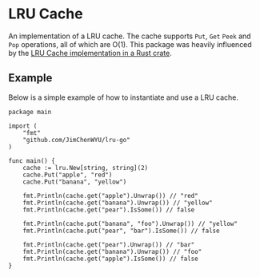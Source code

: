 # LRU Cache

An implementation of a LRU cache. The cache supports `Put`, `Get` `Peek` and `Pop` operations,
all of which are O(1). This package was heavily influenced by the [LRU Cache implementation in a Rust crate].

## Example

Below is a simple example of how to instantiate and use a LRU cache.

```golang
package main

import (
    "fmt"
    "github.com/JimChenWYU/lru-go"
)

func main() {
    cache := lru.New[string, string](2)
    cache.Put("apple", "red")
    cache.Put("banana", "yellow")

    fmt.Println(cache.get("apple").Unwrap()) // "red"
    fmt.Println(cache.get("banana").Unwrap()) // "yellow"
    fmt.Println(cache.get("pear").IsSome()) // false

    fmt.Println(cache.put("banana", "foo").Unwrap()) // "yellow"
    fmt.Println(cache.put("pear", "bar").IsSome()) // false

    fmt.Println(cache.get("pear").Unwrap()) // "bar"
    fmt.Println(cache.get("banana").Unwrap()) // "foo"
    fmt.Println(cache.get("apple").IsSome()) // false
}
```

[LRU Cache implementation in a Rust crate]: https://github.com/jeromefroe/lru-rs

